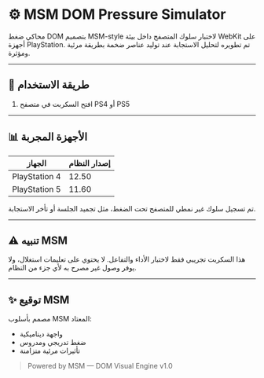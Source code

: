 # ⚙️ MSM DOM Pressure Simulator

محاكي ضغط DOM بتصميم MSM-style لاختبار سلوك المتصفح داخل بيئة WebKit على أجهزة PlayStation. تم تطويره لتحليل الاستجابة عند توليد عناصر ضخمة بطريقة مرئية ومؤثرة.

---

## 🔧 طريقة الاستخدام

1. افتح السكربت في متصفح PS4 أو PS5
   
   

---

## 📊 الأجهزة المجربة

| الجهاز       | إصدار النظام |
|--------------|----------------|
| PlayStation 4 | 12.50         |
| PlayStation 5 | 11.60         |

تم تسجيل سلوك غير نمطي للمتصفح تحت الضغط، مثل تجميد الجلسة أو تأخر الاستجابة.

---

## ⚠️ تنبيه MSM

هذا السكربت تجريبي فقط لاختبار الأداء والتفاعل. لا يحتوي على تعليمات استغلال، ولا يوفر وصول غير مصرح به لأي جزء من النظام.

---

## ✨ توقيع MSM

مصمم بأسلوب MSM المعتاد:
- واجهة ديناميكية
- ضغط تدريجي ومدروس
- تأثيرات مرئية متزامنة

> Powered by MSM — DOM Visual Engine v1.0
